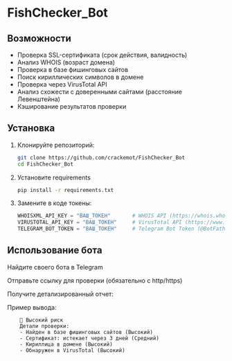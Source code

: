# FishChecker_Bot

## Возможности

- Проверка SSL-сертификата (срок действия, валидность)
- Анализ WHOIS (возраст домена)
- Проверка в базе фишинговых сайтов
- Поиск кириллических символов в домене
- Проверка через VirusTotal API
- Анализ схожести с доверенными сайтами (расстояние Левенштейна)
- Кэширование результатов проверки

## Установка

1. Клонируйте репозиторий:
   ```bash
   git clone https://github.com/crackemot/FishChecker_Bot
   cd FishChecker_Bot

2. Установите requirements
   ```bash
   pip install -r requirements.txt

3. Замените в коде токены:

   ```python
   WHOISXML_API_KEY = "ВАШ_ТОКЕН"       # WHOIS API (https://whois.whoisxmlapi.com)
   VIRUSTOTAL_API_KEY = "ВАШ_ТОКЕН"     # VirusTotal API (https://www.virustotal.com)
   TELEGRAM_BOT_TOKEN = "ВАШ_ТОКЕН"     # Telegram Bot Token (@BotFather)

## Использование бота

Найдите своего бота в Telegram

Отправьте ссылку для проверки (обязательно с http/https)

Получите детализированный отчет:

Пример вывода:

        🔴 Высокий риск
        Детали проверки:
        - Найден в базе фишинговых сайтов (Высокий)
        - Сертификат: истекает через 3 дней (Средний)
        - Кириллица в домене (Высокий)
        - Обнаружен в VirusTotal (Высокий)
